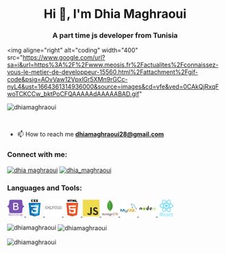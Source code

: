 <h1 align="center">Hi 👋, I'm Dhia Maghraoui</h1>
<h3 align="center">A part time js developer from Tunisia</h3>

<img aligne="right" alt="coding" width="400" src="https://www.google.com/url?sa=i&url=https%3A%2F%2Fwww.meosis.fr%2Factualites%2Fconnaissez-vous-le-metier-de-developpeur-15560.html%2Fattachment%2Fgif-code&psig=AOvVaw12VpxlGr5XMn9rGCc-nyL4&ust=1664361314936000&source=images&cd=vfe&ved=0CAkQjRxqFwoTCKCCw_bktPoCFQAAAAAdAAAAABAD.gif"
<p align="left"> <img src="https://komarev.com/ghpvc/?username=dhiamaghraoui&label=Profile%20views&color=0e75b6&style=flat" alt="dhiamaghraoui" /> </p>

<p align="left"> <a href="https://twitter.com/" target="blank"><img src="https://img.shields.io/twitter/follow/?logo=twitter&style=for-the-badge" alt="" /></a> </p>

- 📫 How to reach me **dhiamaghraoui28@gmail.com**

<h3 align="left">Connect with me:</h3>
<p align="left">
<a href="https://fb.com/dhia maghraoui" target="blank"><img align="center" src="https://raw.githubusercontent.com/rahuldkjain/github-profile-readme-generator/master/src/images/icons/Social/facebook.svg" alt="dhia maghraoui" height="30" width="40" /></a>
<a href="https://instagram.com/dhia_maghraoui" target="blank"><img align="center" src="https://raw.githubusercontent.com/rahuldkjain/github-profile-readme-generator/master/src/images/icons/Social/instagram.svg" alt="dhia_maghraoui" height="30" width="40" /></a>
</p>

<h3 align="left">Languages and Tools:</h3>
<p align="left"> <a href="https://getbootstrap.com" target="_blank" rel="noreferrer"> <img src="https://raw.githubusercontent.com/devicons/devicon/master/icons/bootstrap/bootstrap-plain-wordmark.svg" alt="bootstrap" width="40" height="40"/> </a> <a href="https://www.w3schools.com/css/" target="_blank" rel="noreferrer"> <img src="https://raw.githubusercontent.com/devicons/devicon/master/icons/css3/css3-original-wordmark.svg" alt="css3" width="40" height="40"/> </a> <a href="https://expressjs.com" target="_blank" rel="noreferrer"> <img src="https://raw.githubusercontent.com/devicons/devicon/master/icons/express/express-original-wordmark.svg" alt="express" width="40" height="40"/> </a> <a href="https://www.w3.org/html/" target="_blank" rel="noreferrer"> <img src="https://raw.githubusercontent.com/devicons/devicon/master/icons/html5/html5-original-wordmark.svg" alt="html5" width="40" height="40"/> </a> <a href="https://developer.mozilla.org/en-US/docs/Web/JavaScript" target="_blank" rel="noreferrer"> <img src="https://raw.githubusercontent.com/devicons/devicon/master/icons/javascript/javascript-original.svg" alt="javascript" width="40" height="40"/> </a> <a href="https://www.mongodb.com/" target="_blank" rel="noreferrer"> <img src="https://raw.githubusercontent.com/devicons/devicon/master/icons/mongodb/mongodb-original-wordmark.svg" alt="mongodb" width="40" height="40"/> </a> <a href="https://www.mysql.com/" target="_blank" rel="noreferrer"> <img src="https://raw.githubusercontent.com/devicons/devicon/master/icons/mysql/mysql-original-wordmark.svg" alt="mysql" width="40" height="40"/> </a> <a href="https://nodejs.org" target="_blank" rel="noreferrer"> <img src="https://raw.githubusercontent.com/devicons/devicon/master/icons/nodejs/nodejs-original-wordmark.svg" alt="nodejs" width="40" height="40"/> </a> <a href="https://reactjs.org/" target="_blank" rel="noreferrer"> <img src="https://raw.githubusercontent.com/devicons/devicon/master/icons/react/react-original-wordmark.svg" alt="react" width="40" height="40"/> </a> </p>

<p><img align="left" src="https://github-readme-stats.vercel.app/api/top-langs?username=dhiamaghraoui&show_icons=true&locale=en&layout=compact" alt="dhiamaghraoui" /></p>

<p>&nbsp;<img align="center" src="https://github-readme-stats.vercel.app/api?username=dhiamaghraoui&show_icons=true&locale=en" alt="dhiamaghraoui" /></p>

<p><img align="center" src="https://github-readme-streak-stats.herokuapp.com/?user=dhiamaghraoui&" alt="dhiamaghraoui" /></p>

